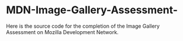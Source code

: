 # MDN-Image-Gallery-Assessment-

Here is the source code for the completion of the Image Gallery Assessment on Mozilla Development Network.
